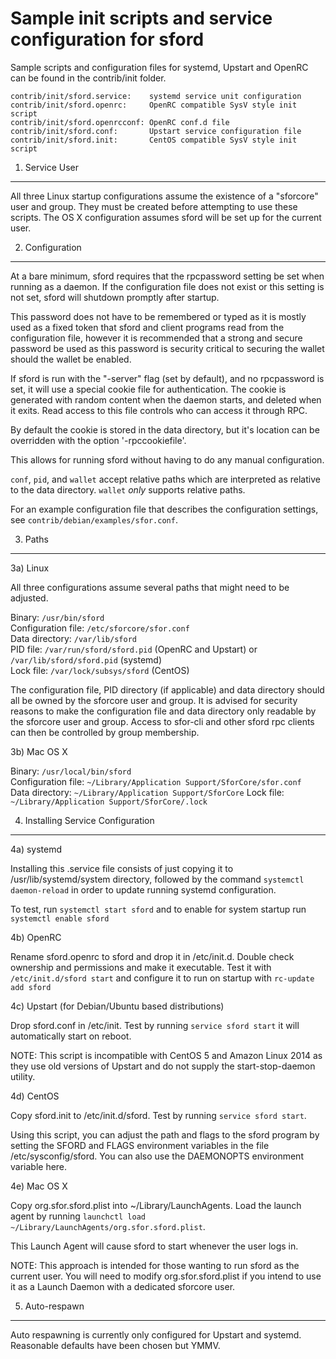 Sample init scripts and service configuration for sford
==========================================================

Sample scripts and configuration files for systemd, Upstart and OpenRC
can be found in the contrib/init folder.

    contrib/init/sford.service:    systemd service unit configuration
    contrib/init/sford.openrc:     OpenRC compatible SysV style init script
    contrib/init/sford.openrcconf: OpenRC conf.d file
    contrib/init/sford.conf:       Upstart service configuration file
    contrib/init/sford.init:       CentOS compatible SysV style init script

1. Service User
---------------------------------

All three Linux startup configurations assume the existence of a "sforcore" user
and group.  They must be created before attempting to use these scripts.
The OS X configuration assumes sford will be set up for the current user.

2. Configuration
---------------------------------

At a bare minimum, sford requires that the rpcpassword setting be set
when running as a daemon.  If the configuration file does not exist or this
setting is not set, sford will shutdown promptly after startup.

This password does not have to be remembered or typed as it is mostly used
as a fixed token that sford and client programs read from the configuration
file, however it is recommended that a strong and secure password be used
as this password is security critical to securing the wallet should the
wallet be enabled.

If sford is run with the "-server" flag (set by default), and no rpcpassword is set,
it will use a special cookie file for authentication. The cookie is generated with random
content when the daemon starts, and deleted when it exits. Read access to this file
controls who can access it through RPC.

By default the cookie is stored in the data directory, but it's location can be overridden
with the option '-rpccookiefile'.

This allows for running sford without having to do any manual configuration.

`conf`, `pid`, and `wallet` accept relative paths which are interpreted as
relative to the data directory. `wallet` *only* supports relative paths.

For an example configuration file that describes the configuration settings,
see `contrib/debian/examples/sfor.conf`.

3. Paths
---------------------------------

3a) Linux

All three configurations assume several paths that might need to be adjusted.

Binary:              `/usr/bin/sford`  
Configuration file:  `/etc/sforcore/sfor.conf`  
Data directory:      `/var/lib/sford`  
PID file:            `/var/run/sford/sford.pid` (OpenRC and Upstart) or `/var/lib/sford/sford.pid` (systemd)  
Lock file:           `/var/lock/subsys/sford` (CentOS)  

The configuration file, PID directory (if applicable) and data directory
should all be owned by the sforcore user and group.  It is advised for security
reasons to make the configuration file and data directory only readable by the
sforcore user and group.  Access to sfor-cli and other sford rpc clients
can then be controlled by group membership.

3b) Mac OS X

Binary:              `/usr/local/bin/sford`  
Configuration file:  `~/Library/Application Support/SforCore/sfor.conf`  
Data directory:      `~/Library/Application Support/SforCore`
Lock file:           `~/Library/Application Support/SforCore/.lock`

4. Installing Service Configuration
-----------------------------------

4a) systemd

Installing this .service file consists of just copying it to
/usr/lib/systemd/system directory, followed by the command
`systemctl daemon-reload` in order to update running systemd configuration.

To test, run `systemctl start sford` and to enable for system startup run
`systemctl enable sford`

4b) OpenRC

Rename sford.openrc to sford and drop it in /etc/init.d.  Double
check ownership and permissions and make it executable.  Test it with
`/etc/init.d/sford start` and configure it to run on startup with
`rc-update add sford`

4c) Upstart (for Debian/Ubuntu based distributions)

Drop sford.conf in /etc/init.  Test by running `service sford start`
it will automatically start on reboot.

NOTE: This script is incompatible with CentOS 5 and Amazon Linux 2014 as they
use old versions of Upstart and do not supply the start-stop-daemon utility.

4d) CentOS

Copy sford.init to /etc/init.d/sford. Test by running `service sford start`.

Using this script, you can adjust the path and flags to the sford program by
setting the SFORD and FLAGS environment variables in the file
/etc/sysconfig/sford. You can also use the DAEMONOPTS environment variable here.

4e) Mac OS X

Copy org.sfor.sford.plist into ~/Library/LaunchAgents. Load the launch agent by
running `launchctl load ~/Library/LaunchAgents/org.sfor.sford.plist`.

This Launch Agent will cause sford to start whenever the user logs in.

NOTE: This approach is intended for those wanting to run sford as the current user.
You will need to modify org.sfor.sford.plist if you intend to use it as a
Launch Daemon with a dedicated sforcore user.

5. Auto-respawn
-----------------------------------

Auto respawning is currently only configured for Upstart and systemd.
Reasonable defaults have been chosen but YMMV.
